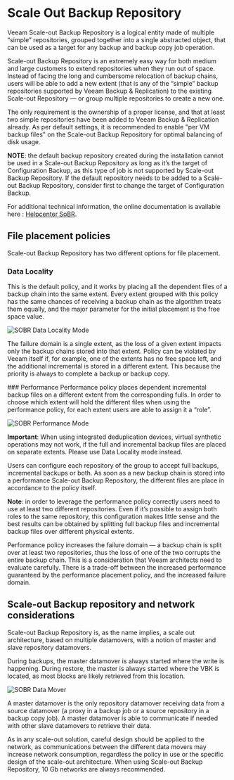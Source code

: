 # Scale Out Backup Repository

Veeam Scale-out Backup Repository is a logical entity made of multiple “simple” repositories, grouped together into a single abstracted object, that can be used as a target for any backup and backup copy job operation.

Scale-out Backup Repository is an extremely easy way for both medium and large customers to extend repositories when they run out of space. Instead of facing the long and cumbersome relocation of backup chains, users will be able to add a new extent (that is any of the “simple” backup repositories supported by Veeam Backup & Replication) to the existing Scale-out Repository — or group multiple repositories to create a new one.

The only requirement is the ownership of a proper license, and that at least two simple repositories have been added to Veeam Backup & Replication already. As per default settings, it is recommended to enable "per VM backup files" on the Scale-out Backup Repository for optimal balancing of disk usage.

**NOTE**: the default backup repository created during the installation cannot be used in a Scale-out Backup Repository as long as it’s the target of Configuration Backup, as this type of job is not supported by Scale-out Backup Repository. If the default repository needs to be added to a  Scale-out Backup Repository, consider first to change the target of Configuration Backup.

For additional technical information, the online documentation is available here : [Helpcenter SoBR](https://helpcenter.veeam.com/docs/backup/vsphere/backup_repository_sobr.html?ver=95u4).

## File placement policies

Scale-out Backup Repository has two different options for file placement.

### Data Locality

This is the default policy, and it works by placing all the dependent files of a backup chain into the same extent. Every extent grouped with this policy has the same chances of receiving a backup chain as the algorithm treats them equally, and the major parameter for the initial placement is the free space value.

![SOBR Data Locality Mode](..\media\SOBR-image03.png)

The failure domain is a single extent, as the loss of a given extent impacts only the backup chains stored into that extent. Policy can be violated by Veeam itself if, for example, one of the extents has no free space left, and the additional incremental is stored in a different extent. This because the priority is always to complete a backup or backup copy.

### Performance
Performance policy places dependent incremental backup files on a different extent from the corresponding fulls. In order to choose which extent will hold the different files when using the performance policy, for each extent users are able to assign it a “role”.

![SOBR Performance Mode](..\media\SOBR-image04.png)

**Important**: When using integrated deduplication devices, virtual synthetic operations may not work, if the full and incremental backup files are placed on separate extents. Please use Data Locality mode instead.

Users can configure each repository of the group to accept full backups, incremental backups or both. As soon as a new backup chain is stored into a performance Scale-out Backup Repository, the different files are place in accordance to the policy itself.

**Note**: in order to leverage the performance policy correctly users need to use at least two different repositories. Even if it’s possible to assign both roles to the same repository, this configuration makes little sense and the best results can be obtained by splitting full backup files and incremental backup files over different physical extents.

Performance policy increases the failure domain — a backup chain is split over at least two repositories, thus the loss of one of the two corrupts the entire backup chain. This is a consideration that Veeam architects need to evaluate carefully. There is a trade-off between the increased performance guaranteed by the performance placement policy, and the increased failure domain.

## Scale-out Backup repository and network considerations
Scale-out Backup Repository is, as the name implies, a scale out architecture, based on multiple datamovers, with a notion of master and slave repository datamovers.

During backups, the master datamover is always started where the write is happening. During restore, the master is always started where the VBK is located, as most blocks are likely retrieved from this location.

![SOBR Data Mover](..\media\SOBR-image02.png)

A master datamover is the only repository datamover receiving data from a source datamover (a proxy in a backup job or a source repository in a backup copy job). A master datamover is able to communicate if needed with other slave datamovers to retrieve their data.

As in any scale-out solution, careful design should be applied to the network, as communications between the different data movers may increase network consumption, regardless the policy in use or the specific design of the scale-out architecture. When using Scale-out Backup Repository, 10 Gb networks are always recommended.
